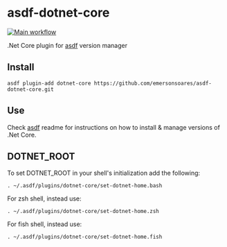 # asdf-dotnet-core

[![Main workflow](https://github.com/emersonsoares/asdf-dotnet-core/workflows/Main%20workflow/badge.svg?branch=master)](https://github.com/emersonsoares/asdf-dotnet-core/actions)

.Net Core plugin for [asdf](https://github.com/asdf-vm/asdf) version manager

## Install

```
asdf plugin-add dotnet-core https://github.com/emersonsoares/asdf-dotnet-core.git
```

## Use

Check [asdf](https://github.com/asdf-vm/asdf) readme for instructions on how to
install & manage versions of .Net Core.

## DOTNET_ROOT

To set DOTNET_ROOT in your shell's initialization add the following:

`. ~/.asdf/plugins/dotnet-core/set-dotnet-home.bash`

For zsh shell, instead use:

`. ~/.asdf/plugins/dotnet-core/set-dotnet-home.zsh`

For fish shell, instead use:

`. ~/.asdf/plugins/dotnet-core/set-dotnet-home.fish`
